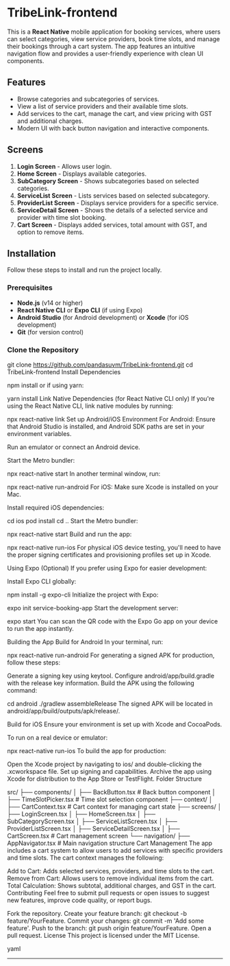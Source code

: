 # TribeLink-frontend



This is a **React Native** mobile application for booking services, where users can select categories, view service providers, book time slots, and manage their bookings through a cart system. The app features an intuitive navigation flow and provides a user-friendly experience with clean UI components.

## Features

- Browse categories and subcategories of services.
- View a list of service providers and their available time slots.
- Add services to the cart, manage the cart, and view pricing with GST and additional charges.
- Modern UI with back button navigation and interactive components.

## Screens

1. **Login Screen** - Allows user login.
2. **Home Screen** - Displays available categories.
3. **SubCategory Screen** - Shows subcategories based on selected categories.
4. **ServiceList Screen** - Lists services based on selected subcategory.
5. **ProviderList Screen** - Displays service providers for a specific service.
6. **ServiceDetail Screen** - Shows the details of a selected service and provider with time slot booking.
7. **Cart Screen** - Displays added services, total amount with GST, and option to remove items.

## Installation

Follow these steps to install and run the project locally.

### Prerequisites

- **Node.js** (v14 or higher)
- **React Native CLI** or **Expo CLI** (if using Expo)
- **Android Studio** (for Android development) or **Xcode** (for iOS development)
- **Git** (for version control)

### Clone the Repository


git clone https://github.com/pandasuvm/TribeLink-frontend.git
cd TribeLink-frontend
Install Dependencies


npm install
or if using yarn:

yarn install
Link Native Dependencies (for React Native CLI only)
If you're using the React Native CLI, link native modules by running:


npx react-native link
Set up Android/iOS Environment
For Android:
Ensure that Android Studio is installed, and Android SDK paths are set in your environment variables.

Run an emulator or connect an Android device.

Start the Metro bundler:


npx react-native start
In another terminal window, run:


npx react-native run-android
For iOS:
Make sure Xcode is installed on your Mac.

Install required iOS dependencies:


cd ios
pod install
cd ..
Start the Metro bundler:


npx react-native start
Build and run the app:


npx react-native run-ios
For physical iOS device testing, you'll need to have the proper signing certificates and provisioning profiles set up in Xcode.

Using Expo (Optional)
If you prefer using Expo for easier development:

Install Expo CLI globally:


npm install -g expo-cli
Initialize the project with Expo:


expo init service-booking-app
Start the development server:


expo start
You can scan the QR code with the Expo Go app on your device to run the app instantly.

Building the App
Build for Android
In your terminal, run:


npx react-native run-android
For generating a signed APK for production, follow these steps:

Generate a signing key using keytool.
Configure android/app/build.gradle with the release key information.
Build the APK using the following command:

cd android
./gradlew assembleRelease
The signed APK will be located in android/app/build/outputs/apk/release/.

Build for iOS
Ensure your environment is set up with Xcode and CocoaPods.

To run on a real device or emulator:


npx react-native run-ios
To build the app for production:

Open the Xcode project by navigating to ios/ and double-clicking the .xcworkspace file.
Set up signing and capabilities.
Archive the app using Xcode for distribution to the App Store or TestFlight.
Folder Structure

src/
├── components/
│   ├── BackButton.tsx        # Back button component
│   ├── TimeSlotPicker.tsx    # Time slot selection component
├── context/
│   ├── CartContext.tsx       # Cart context for managing cart state
├── screens/
│   ├── LoginScreen.tsx
│   ├── HomeScreen.tsx
│   ├── SubCategoryScreen.tsx
│   ├── ServiceListScreen.tsx
│   ├── ProviderListScreen.tsx
│   ├── ServiceDetailScreen.tsx
│   ├── CartScreen.tsx        # Cart management screen
└── navigation/
    ├── AppNavigator.tsx      # Main navigation structure
Cart Management
The app includes a cart system to allow users to add services with specific providers and time slots. The cart context manages the following:

Add to Cart: Adds selected services, providers, and time slots to the cart.
Remove from Cart: Allows users to remove individual items from the cart.
Total Calculation: Shows subtotal, additional charges, and GST in the cart.
Contributing
Feel free to submit pull requests or open issues to suggest new features, improve code quality, or report bugs.

Fork the repository.
Create your feature branch: git checkout -b feature/YourFeature.
Commit your changes: git commit -m 'Add some feature'.
Push to the branch: git push origin feature/YourFeature.
Open a pull request.
License
This project is licensed under the MIT License.

yaml


---








